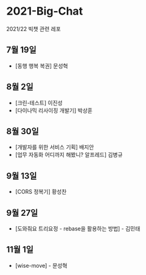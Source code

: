 # 2021-Big-Chat
2021/22 빅챗 관련 레포

## 7월 19일
- [동행 행복 복권] 문성혁

## 8월 2일
- [크린-테스트] 이진성
- [다이나믹 리사이징 개발기] 박상훈

## 8월 30일
- [개발자를 위한 서비스 기획] 배지안
- [업무 자동화 어디까지 해봤니? 알프레드] 김병규

## 9월 13일
- [CORS 정복기] 황성찬

## 9월 27일
- [도와줘요 트리요정 - rebase을 활용하는 방법] - 김민태

## 11월 1일
- [wise-move] - 문성혁